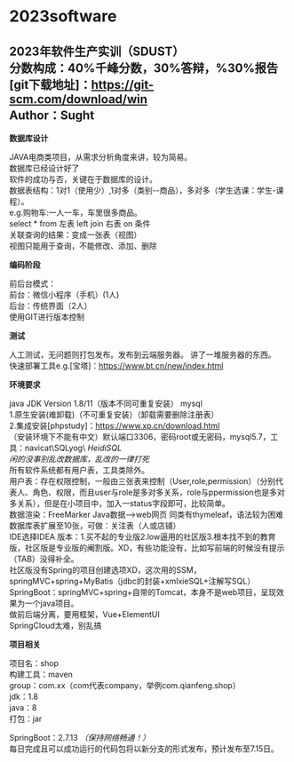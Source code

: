 # 2023software
2023年软件生产实训（SDUST）  
分数构成：40%千峰分数，30%答辩，%30%报告  
[git下载地址]：https://git-scm.com/download/win  
Author：Sught
--------
**数据库设计**

JAVA电商类项目，从需求分析角度来讲，较为简易。  
数据库已经设计好了  
软件的成功与否，关键在于数据库的设计。  
数据表结构：1对1（使用少）,1对多（类别--商品），多对多（学生选课：学生-课程）。  
e.g.购物车:一人一车，车里很多商品。  
select * from 左表 left join 右表 on 条件  
关联查询的结果：变成一张表（视图）  
视图只能用于查询，不能修改、添加、删除


**编码阶段**

前后台模式：  
前台：微信小程序（手机）(1人)  
后台：传统界面（2人）  
使用GIT进行版本控制


**测试**

人工测试，无问题则打包发布。发布到云端服务器。
讲了一堆服务器的东西。  
快速部署工具e.g.[宝塔]：https://www.bt.cn/new/index.html  


**环境要求**

java JDK Version 1.8/11（版本不同可重复安装）
mysql   
1.原生安装(难卸载)（不可重复安装）（卸载需要删除注册表）  
2.集成安装[phpstudy]：https://www.xp.cn/download.html  
（安装环境下不能有中文）默认端口3306，密码root或无密码，mysql5.7，工具：navicat\SQLyog\ *HeidiSQL*  
*闲的没事别乱改数据库，乱改的一律打死*  
所有软件系统都有用户表，工具类除外。  
用户表：存在权限控制，一般由三张表来控制（User,role,permission）（分别代表人、角色、权限，而且user与role是多对多关系，role与ppermission也是多对多关系），但是在小项目中，加入一status字段即可，比较简单。  
数据渲染：FreeMarker Java数据-->web网页 同类有thymeleaf，语法较为困难
数据库表扩展至10张，可做：关注表（人或店铺）  
IDE选择IDEA 版本：1.买不起的专业版2.low逼用的社区版3.根本找不到的教育版，社区版是专业版的阉割版。XD，有些功能没有，比如写前端的时候没有提示（TAB）没得补全。  
社区版没有Spring的项目创建选项XD，这次用的SSM，springMVC+spring+MyBatis（jdbc的封装+xmlxieSQL+注解写SQL）  
SpringBoot：springMVC+spring+自带的Tomcat，本身不是web项目，呈现效果为一个java项目。  
做前后端分离，要用框架，Vue+ElementUI  
SpringCloud太难，别乱搞  


**项目相关**

项目名：shop  
构建工具：maven  
group：com.xx（com代表company，举例com.qianfeng.shop）  
jdk：1.8  
java：8  
打包：jar  

SpringBoot：2.7.13 *（保持网络畅通！）*  
每日完成且可以成功运行的代码包将以新分支的形式发布，预计发布至7.15日。

